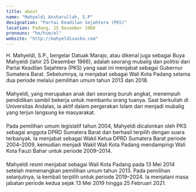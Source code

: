 ```yaml
---
title: about
name: "Mahyeldi Ansharullah, S.P"
designation: "Partai Keadilan Sejahtera (PKS)"
location: Padang, 25 Desember 1966
pronouns: "he/him/el"
website: "http://mahyeldivasko.com"
---
```


H. Mahyeldi, S.P., bergelar Datuak Marajo, atau dikenal juga sebagai Buya Mahyeldi (lahir 25 Desember 1966), adalah seorang mubalig dan politisi dari Partai Keadilan Sejahtera (PKS) yang saat ini menjabat sebagai Gubernur Sumatera Barat. Sebelumnya, ia menjabat sebagai Wali Kota Padang selama dua periode melalui pemilihan umum tahun 2013 dan 2018.<p style="margin-bottom: 20px;">

Mahyeldi, yang merupakan anak dari seorang buruh angkat, menempuh pendidikan sambil bekerja untuk membantu orang tuanya. Saat berkuliah di Universitas Andalas, ia aktif dalam pergerakan Islam dan menjadi mubalig yang terjun langsung ke masyarakat.<p style="margin-bottom: 20px;">

Pada pemilihan umum legislatif tahun 2004, Mahyeldi dicalonkan oleh PKS sebagai anggota DPRD Sumatera Barat dan berhasil terpilih dengan suara terbanyak. Ia menjabat sebagai Wakil Ketua DPRD Sumatera Barat periode 2004–2009, kemudian menjadi Wakil Wali Kota Padang mendampingi Wali Kota Fauzi Bahar untuk periode 2009–2014.<p style="margin-bottom: 20px;">

Mahyeldi resmi menjabat sebagai Wali Kota Padang pada 13 Mei 2014 setelah memenangkan pemilihan umum tahun 2013. Pada pemilihan selanjutnya, ia kembali terpilih untuk periode 2019–2024. Ia menjalani masa jabatan periode kedua sejak 13 Mei 2019 hingga 25 Februari 2021.
